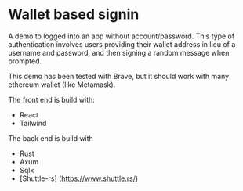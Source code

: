 # Wallet based signin

A demo to logged into an app without account/password. This type of authentication involves users providing their wallet address in lieu of a username and password, and then signing a random message when prompted.

This demo has been tested with Brave, but it should work with many ethereum wallet (like Metamask).

The front end is build with:
- React
- Tailwind

The back end is build with
- Rust
- Axum
- Sqlx
- [Shuttle-rs] (https://www.shuttle.rs/)

